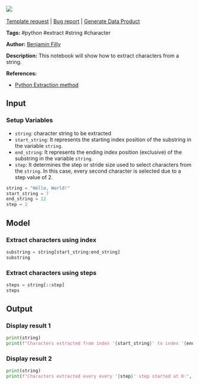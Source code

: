 <a href="https://app.naas.ai/user-redirect/naas/downloader?url=https://raw.githubusercontent.com/jupyter-naas/awesome-notebooks/master/Python/Python_Extract_characters_from_string.ipynb" target="_parent"><img src="https://naasai-public.s3.eu-west-3.amazonaws.com/open_in_naas.svg"/></a><br><br><a href="https://github.com/jupyter-naas/awesome-notebooks/issues/new?assignees=&labels=&template=template-request.md&title=Tool+-+Action+of+the+notebook+">Template request</a> | <a href="https://github.com/jupyter-naas/awesome-notebooks/issues/new?assignees=&labels=bug&template=bug_report.md&title=Python+-+Extract+characters+from+string:+Error+short+description">Bug report</a> | <a href="https://app.naas.ai/user-redirect/naas/downloader?url=https://raw.githubusercontent.com/jupyter-naas/awesome-notebooks/master/Naas/Naas_Start_data_product.ipynb" target="_parent">Generate Data Product</a>

**Tags:** #python #extract #string #character

**Author:** [Benjamin Filly](https://www.linkedin.com/in/benjamin-filly-05427727a/)

**Description:** This notebook will show how to extract characters from a string.

**References:**
- [Python Extraction method](https://note.nkmk.me/en/python-str-extract/#:~:text=You%20can%20extract%20a%20substring%20in%20the%20range%20start%20%3C%3D%20x,the%20end%20of%20the%20string.&text=You%20can%20also%20use%20negative%20values.&text=If%20start%20%3E%20end%20%2C%20no%20error,empty%20string%20''%20is%20extracted.)

## Input

### Setup Variables
- `string`: character string to be extracted
- `start_string`: It represents the starting index position of the substring in the variable `string`.
- `end_string`: It represents the ending index position (exclusive) of the substring in the variable `string`.
- `step`: It determines the step or stride size used to select characters from the `string`. In this case, every second character is selected due to a step value of 2.


```python
string = "Hello, World!"
start_string = 7
end_string = 12
step = 2
```

## Model

### Extract characters using index


```python
substring = string[start_string:end_string]
substring
```

### Extract characters using steps


```python
steps = string[::step]
steps
```

## Output

### Display result 1


```python
print(string)
print(f"Characters extracted from index '{start_string}' to index '{end_string}':", substring)
```

### Display result 2


```python
print(string)
print(f"Characters extracted every every '{step}' step started at 0:", steps)
```

 
